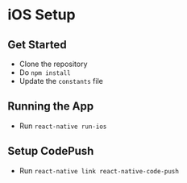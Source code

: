 # iOS Setup

## Get Started
- Clone the repository
- Do `npm install`
- Update the `constants` file

## Running the App
- Run `react-native run-ios`

## Setup CodePush
- Run `react-native link react-native-code-push`
